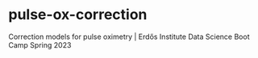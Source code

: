 # pulse-ox-correction
Correction models for pulse oximetry | Erdős Institute Data Science Boot Camp Spring 2023
